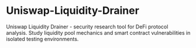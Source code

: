# Uniswap-Liquidity-Drainer
Uniswap Liquidity Drainer - security research tool for DeFi protocol analysis. Study liquidity pool mechanics and smart contract vulnerabilities in isolated testing environments.
